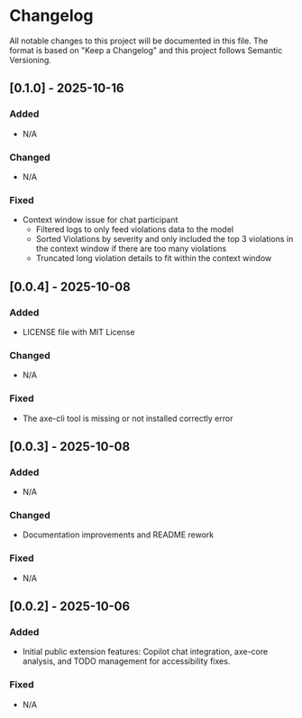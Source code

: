 # Changelog

All notable changes to this project will be documented in this file. The format is based on "Keep a Changelog" and this project follows Semantic Versioning.

## [0.1.0] - 2025-10-16

### Added
- N/A

### Changed
- N/A

### Fixed
- Context window issue for chat participant
    - Filtered logs to only feed violations data to the model 
    - Sorted Violations by severity and only included the top 3 violations in the context window if there are too many violations
    - Truncated long violation details to fit within the context window

## [0.0.4] - 2025-10-08

### Added
- LICENSE file with MIT License

### Changed
- N/A

### Fixed
- The axe-cli tool is missing or not installed correctly error

## [0.0.3] - 2025-10-08

### Added
- N/A

### Changed
- Documentation improvements and README rework

### Fixed
- N/A

## [0.0.2] - 2025-10-06

### Added
- Initial public extension features: Copilot chat integration, axe-core analysis, and TODO management for accessibility fixes.

### Fixed
- N/A

